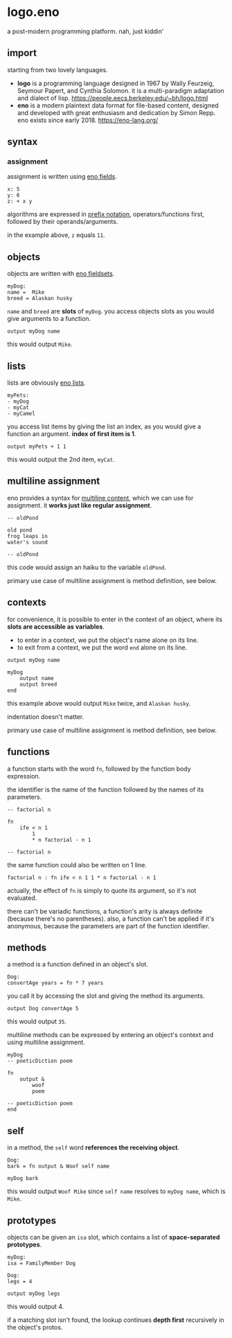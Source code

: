 # logo.eno

a post-modern programming platform. nah, just kiddin'



## import

starting from two lovely languages.

- **logo** is a programming language designed in 1967 by Wally Feurzeig, Seymour Papert, and Cynthia Solomon. it is a multi-paradigm adaptation and dialect of lisp. https://people.eecs.berkeley.edu/~bh/logo.html
- **eno** is a modern plaintext data format for file-based content, designed and developed with great enthusiasm and dedication by Simon Repp. eno exists since early 2018. https://eno-lang.org/

## syntax

### assignment

assignment is written using [eno fields](https://eno-lang.org/eno/guide/elements/fields/).

```
x: 5
y: 6
z: + x y
```

algorithms are expressed in [prefix notation](https://en.wikipedia.org/wiki/Polish_notation), operators/functions first, followed by their operands/arguments.

in the example above, `z` equals `11`.

## objects

objects are written with [eno fieldsets](https://eno-lang.org/eno/guide/elements/fieldsets/).

```
myDog:
name =  Mike
breed = Alaskan husky
```

`name` and `breed` are **slots** of `myDog`. you access objects slots as you would give arguments to a function.

```
output myDog name
```

this would output `Mike`.

## lists

lists are obviously [eno lists](https://eno-lang.org/eno/guide/elements/lists/).

```
myPets:
- myDog
- myCat
- myCamel
```

you access list items by giving the list an index, as you would give a function an argument. **index of first item is 1**.

```
output myPets + 1 1
```

this would output the 2nd item, `myCat`.

## multiline assignment

eno provides a syntax for [multiline content](https://eno-lang.org/eno/guide/elements/multiline-fields/), which we can use for assignment. it **works just like regular assignment**.

```
-- oldPond

old pond
frog leaps in
water's sound

-- oldPond
```
this code would assign an haiku to the variable `oldPond`.

primary use case of multiline assignment is method definition, see below.

## contexts

for convenience, it is possible to enter in the context of an object, where its **slots are accessible as variables**.

- to enter in a context, we put the object's name alone on its line.
- to exit from a context, we put the word `end` alone on its line.

```
output myDog name

myDog
    output name
    output breed
end
```

this example above would output `Mike` twice, and `Alaskan husky`.

indentation doesn't matter.

primary use case of multiline assignment is method definition, see below.

## functions

a function starts with the word `fn`, followed by the function body expression.

the identifier is the name of the function followed by the names of its parameters.

```
-- factorial n

fn
    ife < n 1
        1
        * n factorial - n 1

-- factorial n
```

the same function could also be written on 1 line.

```
factorial n : fn ife < n 1 1 * n factorial - n 1
```

actually, the effect of `fn` is simply to quote its argument, so it's not evaluated.

there can't be variadic functions, a function's arity is always definite (because there's no parentheses). also, a function can't be applied if it's anonymous, because the parameters are part of the function identifier.

## methods

a method is a function defined in an object's slot.

```
Dog:
convertAge years = fn * 7 years
```

you call it by accessing the slot and giving the method its arguments.

```
output Dog convertAge 5
```

this would output `35`.

multiline methods can be expressed by entering an object's context and using multiline assignment.

```
myDog
-- poeticDiction poem

fn
    output &
        woof
        poem

-- poeticDiction poem
end
```

## self

in a method, the `self` word **references the receiving object**.

```
Dog:
bark = fn output & Woof self name

myDog bark
```

this would output `Woof Mike` since `self name` resolves to `myDog name`, which is `Mike`.

## prototypes

objects can be given an `isa` slot, which contains a list of **space-separated prototypes**.

```
myDog:
isa = FamilyMember Dog

Dog:
legs = 4

output myDog legs

```

this would output 4.

if a matching slot isn't found, the lookup continues **depth first** recursively in the object's protos.
